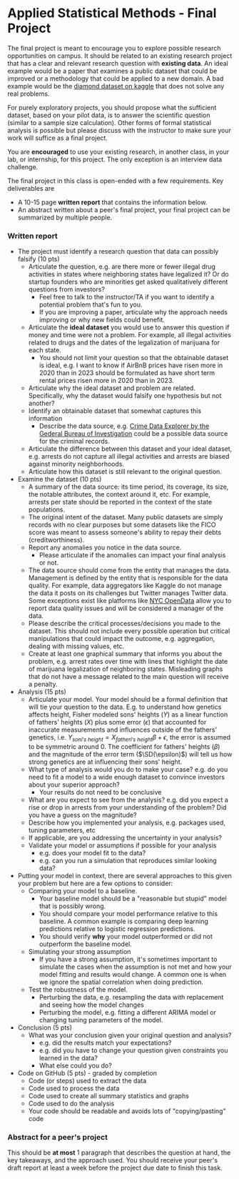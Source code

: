 # Applied Statistical Methods - Final Project

The final project is meant to encourage you to explore possible research opportunities on campus. 
It should be related to an existing research project that has a clear and relevant research question
with **existing data**. An ideal example would be a paper that examines a public dataset that could be
improved or a methodology that could be applied to a new domain.
A bad example would be the [diamond dataset on kaggle](https://www.kaggle.com/code/karnikakapoor/diamond-price-prediction)
 that does not solve any real problems.

For purely exploratory projects, you should propose what the sufficient dataset, based on your pilot data, is to answer the scientific question (similar to a sample size calculation). Other forms of formal statistical analysis is possible but please discuss with the instructor to make sure your work will suffice as a final project.

You are **encouraged** to use your existing research, in another class, in your lab, or internship, for this project. The only exception is an interview data challenge.

The final project in this class is open-ended with a few requirements. Key deliverables are
- A 10-15 page **written report** that contains the information below.
- An abstract written about a peer's final project, your final project can be summarized by multiple people.

### Written report
- The project must identify a research question that data can possibly falsify (10 pts)
  - Articulate the question, e.g. are there more or fewer illegal drug activities in states where neighboring states have legalized it? Or do startup founders who are minorities get asked qualitatively different questions from investors?
    - Feel free to talk to the instructor/TA if you want to identify a potential problem that's fun to you.
    - If you are improving a paper, articulate why the approach needs improving or why new fields could benefit.
  - Articulate the **ideal dataset** you would use to answer this question if money and time were not a problem. For example, all illegal activities related to drugs and the dates of the legalization of marijuana for each state.
    - You should not limit your question so that the obtainable dataset is ideal, e.g. I want to know if AirBnB prices have risen more in 2020 than in 2023 should be formulated as have short term rental prices risen more in 2020 than in 2023.
  - Articulate why the ideal dataset and problem are related. Specifically, why the dataset would falsify one hypothesis but not another?
  - Identify an obtainable dataset that somewhat captures this information
    - Describe the data source, e.g. [Crime Data Explorer by the Gederal Bureau of Investigation](https://crime-data-explorer.fr.cloud.gov/) could be a possible data source for the criminal records.
  - Articulate the difference between this dataset and your ideal dataset, e.g. arrests do not capture all illegal activities and arrests are biased against minority neighborhoods.
  - Articulate how this dataset is still relevant to the original question.
- Examine the dataset (10 pts)
  - A summary of the data source: its time period, its coverage, its size, the notable attributes, the context around it, etc. For example, arrests per state should be reported in the context of the state populations.
  - The original intent of the dataset. Many public datasets are simply records with no clear purposes but some datasets like the FICO score was meant to assess someone's ability to repay their debts (creditworthiness).
  - Report any anomalies you notice in the data source.
    - Please articulate if the anomalies can impact your final analysis or not.
  - The data source should come from the entity that manages the data. Management is defined by the entity that is responsible for the data quality. For example, data aggregators like Kaggle do not manage the data it posts on its challenges but Twitter manages Twitter data. Some exceptions exist like platforms like [NYC OpenData](https://opendata.cityofnewyork.us/data/) allow you to report data quality issues and will be considered a manager of the data.
  - Please describe the critical processes/decisions you made to the dataset. This should not include every possible operation but critical manipulations that could impact the outcome, e.g. aggregation, dealing with missing values, etc.
  - Create at least one graphical summary that informs you about the problem, e.g. arrest rates over time with lines that highlight the date of marijuana legalization of neighboring states. Misleading graphs that do not have a message related to the main question will receive a penalty.
- Analysis (15 pts)
  - Articulate your model. Your model should be a formal definition that will tie your question to the data. E.g. to understand how genetics affects height, Fisher modeled sons' heights ($Y$) as a linear function of fathers' heights ($X$) plus some error ($\epsilon$) that accounted for inaccurate measurements and influences outside of the fathers' genetics, i.e. $Y_{son i's\ height} = X_{father i's\ height}\beta + \epsilon$, the error is assumed to be symmetric around 0. The coefficient for fathers' heights ($\beta$) and the magnitude of the error term ($\SD(\epsilon)$) will tell us how strong genetics are at influencing their sons' height.
  - What type of analysis would you do to make your case? e.g. do you need to fit a model to a wide enough dataset to convince investors about your superior approach?
    - Your results do not need to be conclusive
  - What are you expect to see from the analysis? e.g. did you expect a rise or drop in arrests from your understanding of the problem? Did you have a guess on the magnitude?
  - Describe how you implemented your analysis, e.g. packages used, tuning parameters, etc
  - If applicable, are you addressing the uncertainty in your analysis?
  - Validate your model or assumptions if possible for your analysis
    - e.g. does your model fit to the data?
    - e.g. can you run a simulation that reproduces similar looking data?
- Putting your model in context, there are several approaches to this given your problem but here are a few options to consider:
  - Comparing your model to a baseline.
    - Your baseline model should be a "reasonable but stupid" model that is possibly wrong.
    - You should compare your model performance relative to this baseline. A common example is comparing deep learning predictions relative to logistic regression predictions. 
    - You should verify **why** your model outperformed or did not outperform the baseline model.
  - Simulating your strong assumption
    - If you have a strong assumption, it's sometimes important to simulate the cases when the assumption is not met and how your model fitting and results would change. A common one is when we ignore the spatial correlation when doing prediction. 
  - Test the robustness of the model.
    - Perturbing the data, e.g. resampling the data with replacement and seeing how the model changes
    - Perturbing the model, e.g. fitting a different ARIMA model or changing tuning parameters of the model.
- Conclusion (5 pts)
  - What was your conclusion given your original question and analysis?
    - e.g. did the results match your expectations?
    - e.g. did you have to change your question given constraints you learned in the data?
    - What else could you do?
- Code on GitHub (5 pts) - graded by completion
  - Code (or steps) used to extract the data
  - Code used to process the data
  - Code used to create all summary statistics and graphs
  - Code used to do the analysis
  - Your code should be readable and avoids lots of "copying/pasting" code


### Abstract for a peer's project
This should be **at most** 1 paragraph that describes the question at hand, the key takeaways, and
the approach used. You should receive your peer's draft report at least a week before the
project due date to finish this task.
